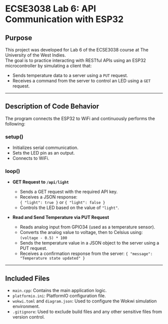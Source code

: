 # ECSE3038 Lab 6: API Communication with ESP32

## Purpose

This project was developed for Lab 6 of the ECSE3038 course at The University of the West Indies.  
The goal is to practice interacting with RESTful APIs using an ESP32 microcontroller by simulating a client that:
- Sends temperature data to a server using a `PUT` request.
- Receives a command from the server to control an LED using a `GET` request.

---

## Description of Code Behavior

The program connects the ESP32 to WiFi and continuously performs the following:

### setup()

- Initializes serial communication.
- Sets the LED pin as an output.
- Connects to WiFi.

### loop()

- **GET Request to `/api/light`**
  - Sends a GET request with the required API key.
  - Receives a JSON response:  
    `{ "light": true }` or `{ "light": false }`
  - Controls the LED based on the value of `"light"`.

- **Read and Send Temperature via PUT Request**
  - Reads analog input from GPIO34 (used as a temperature sensor).
  - Converts the analog value to voltage, then to Celsius using:  
    `(voltage - 0.5) * 100`
  - Sends the temperature value in a JSON object to the server using a PUT request.
  - Receives a confirmation response from the server:
    `{ "message": "Temperature state updated" }`

---

## Included Files

- `main.cpp`: Contains the main application logic.
- `platformio.ini`: PlatformIO configuration file.
- `wokwi.toml` and `diagram.json`: Used to configure the Wokwi simulation environment.
- `.gitignore`: Used to exclude build files and any other sensitive files from version control.

